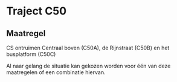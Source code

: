 # Traject C50
## Maatregel
CS ontruimen Centraal boven (C50A), de Rijnstraat (C50B) en het busplatform (C50C)

Al naar gelang de situatie kan gekozen worden voor één van deze maatregelen of een combinatie hiervan.


